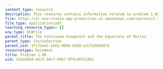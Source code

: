 ```yaml
---
content_type: resource
description: This resource contains information related to problem 1.00.
file: https://ol-ocw-studio-app-production.s3.amazonaws.com/courses/2-25-advanced-fluid-mechanics-fall-2013/31e1092d4dc550cf9db707dcd87518b2_MIT2_25F13_Problem_1.00.pdf
file_type: application/pdf
learning_resource_types: []
ocw_type: OCWFile
parent_title: The Continuum Viewpoint and the Equations of Motion
parent_type: CourseSection
parent_uid: 3fcfdad1-1e62-96bb-6260-e3cf2d650dfd
resourcetype: Document
title: Problem 1.00
uid: 31e1092d-4dc5-50cf-9db7-07dcd87518b2
---
```

